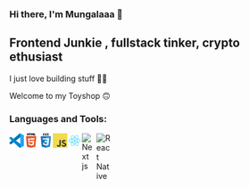 ### Hi there, I'm Mungalaaa 👋 


## Frontend Junkie , fullstack tinker, crypto ethusiast

I just love building stuff 👨‍💻

Welcome to my Toyshop 🙃

### Languages and Tools:

<img align="left" alt="Visual Studio Code" width="26px" src="https://raw.githubusercontent.com/github/explore/80688e429a7d4ef2fca1e82350fe8e3517d3494d/topics/visual-studio-code/visual-studio-code.png" />
<img align="left" alt="HTML5" width="26px" src="https://raw.githubusercontent.com/github/explore/80688e429a7d4ef2fca1e82350fe8e3517d3494d/topics/html/html.png" />
<img align="left" alt="CSS3" width="26px" src="https://raw.githubusercontent.com/github/explore/80688e429a7d4ef2fca1e82350fe8e3517d3494d/topics/css/css.png" />
<img align="left" alt="JavaScript" width="26px" src="https://raw.githubusercontent.com/github/explore/80688e429a7d4ef2fca1e82350fe8e3517d3494d/topics/javascript/javascript.png" />
<img align="left" alt="React" width="26px" src="https://raw.githubusercontent.com/github/explore/80688e429a7d4ef2fca1e82350fe8e3517d3494d/topics/react/react.png" />
<img align="left" alt="Next js" width="26px" src="https://seeklogo.com/images/N/next-js-logo-8FCFF51DD2-seeklogo.com.png" />
<img align="left" alt="React Native" width="26px" src="https://encrypted-tbn0.gstatic.com/images?q=tbn:ANd9GcROzH9EYJ-7z0gDxr98zhyJx2NpqstAZjfPSBfVKBldShcae9p5tmfuea9OKaV5LMhFi-Y&usqp=CAU" />


<br />
<br />
